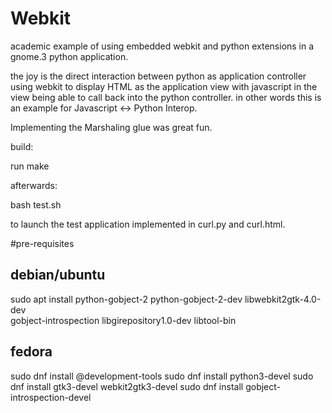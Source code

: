 Webkit
======


academic example of using embedded webkit and python extensions in a gnome.3 python application.

the joy is the direct interaction between python as application controller using
webkit to display HTML as the application view with javascript in the view being able to call
back into the python controller. in other words this is an example for Javascript <-> Python Interop.

Implementing the Marshaling glue was great fun.

build:

  run make

afterwards:

  bash test.sh
  
to launch the test application implemented in curl.py and curl.html.

 #pre-requisites

## debian/ubuntu
sudo apt install python-gobject-2 python-gobject-2-dev libwebkit2gtk-4.0-dev \
gobject-introspection libgirepository1.0-dev libtool-bin

## fedora
sudo dnf install @development-tools
sudo dnf install python3-devel
sudo dnf install gtk3-devel webkit2gtk3-devel 
sudo dnf install gobject-introspection-devel

